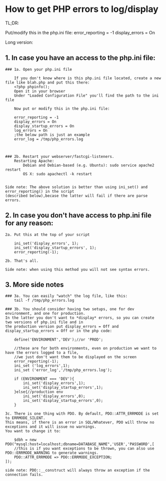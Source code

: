 # How to get PHP errors to log/display

TL;DR:

Put/modify this in the php.ini file:
error_reporting = -1
display_errors = On

Long version:

## 1. In case you have an access to the php.ini file:

	### 1a. Open your php.ini file

		If you don't know where is this php.ini file located, create a new file like blah.php and put this there: 
		<?php phpinfo();
		Open it in your browser
		Under "Loaded Configuration File" you'll find the path to the ini file

		Now put or modify this in the php.ini file:
		
		error_reporting = -1
		display_errors = On
		display_startup_errors = On
		log_errors = On
		;the below path is just an example
		error_log = /tmp/php_errors.log
		
		

	### 2b.	Restart your webserver/fastcgi-listeners. 
		Restarting Apache:
			Debian and Debian-based (e.g. Ubuntu): sudo service apache2 restart
			OS X: sudo apachectl -k restart 


	Side note: The above solution is better than using ini_set() and error_reporting() in the script 
	(described below),becase the latter will fail if there are parse errors. 


## 2. In case you don't have access to php.ini file for any reason:

	2a. Put this at the top of your script

		ini_set('display_errors', 1);
		ini_set('display_startup_errors', 1);
		error_reporting(-1);

	2b. That's all.

	Side note: when using this method you will not see syntax errors.
 
 ## 3. More side notes
 
 	### 3a. You can easily "watch" the log file, like this:
 		tail -f /tmp/php_errors.log

	### 3b. You should consider having two setups, one for dev environment, and one for production. 
	In the latter you don't want to *display* errors, so you can create two versions of php.ini file and in 
	the production version put display_errors = Off and display_startup_errors = Off or in the php code:
	
		define('ENVIRONMENT','DEV');//or 'PROD';
		
		//these are for both environments, even on production we want to have the errors logged to a file, 
		//we just don't want them to be displayed on the screen 
		error_reporting(-1);
		ini_set ('log_errors',1);
		ini_set ('error_log','/tmp/php_errors.log');
		
		if (ENVIRONMENT === 'DEV'){
			ini_set('display_errors',1);
			ini_set('display_startup_errors',1);
		}else{//production env
			ini_set('display_errors',0);
			ini_set('display_startup_errors',0);
		}

	3c. There is one thing with PDO. By default, PDO::ATTR_ERRMODE is set to ERRMODE_SILENT. 
	This means, if there is an error in SQL/Whatever, PDO will throw no exceptions and it will issue no warnings. 
	You want to change it to:
	
    	$dbh = new PDO("mysql:host=localhost;dbname=DATABASE_NAME",'USER','PASSWORD',[
		//this is if you want exceptions to be thrown, you can also use PDO::ERRMODE_WARNING to generate warnings.
		PDO::ATTR_ERRMODE => PDO::ERRMODE_EXCEPTION;
	]);	
	
	side note: PDO::__construct will always throw an exception if the connection fails.
